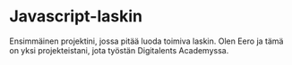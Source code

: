 # Javascript-laskin
Ensimmäinen projektini, jossa pitää luoda toimiva laskin.
Olen Eero ja tämä on yksi projekteistani, jota työstän Digitalents Academyssa. 

